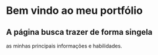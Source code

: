 # Bem vindo ao meu portfólio

## A página busca trazer de forma singela
 as  minhas principais informações e habilidades. 
